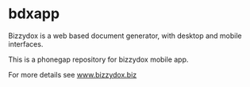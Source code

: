 # bdxapp
Bizzydox is a web based document generator, with desktop and mobile interfaces.

This is a phonegap repository for bizzydox mobile app.

For more details see www.bizzydox.biz
